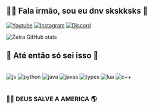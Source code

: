 ## 👋🏼 Fala irmão, sou eu dnv skskksks 🤠

[![Youtube](https://img.shields.io/badge/YouTube-FF0000?style=for-the-badge&logo=youtube&logoColor=white)](https://www.youtube.com/channel/UCyJhVjtFHyzDmb8-5J_rbjw)
[![Instagram](https://img.shields.io/badge/Instagram-E4405F?style=for-the-badge&logo=instagram&logoColor=white)](https://www.instagram.com/zetra_ofc/)
[![Discord](https://img.shields.io/badge/Discord-7289DA?style=for-the-badge&logo=discord&logoColor=white)](https://discord.gg/wAqD2AuPag)

![Zetra GitHub stats](https://github-readme-stats.vercel.app/api?username=Zetra-YX&show_icons=true&theme=dracula&locale=pt-br)

## 📌 Até então só sei isso 🐴

<div style="display: line_block"><br/>
<img align="center" alt="js" src="https://img.shields.io/badge/C%23-239120?style=for-the-badge&logo=c-sharp&logoColor=white" />
<img align="center" alt="python" src="https://img.shields.io/badge/C%23-239120?style=for-the-badge&logo=c-sharp&logoColor=white" />
<img align="center" alt="java" src="https://img.shields.io/badge/Java-ED8B00?style=for-the-badge&logo=java&logoColor=white" />
<img align="center" alt="javas" src="https://img.shields.io/badge/Java-ED8B00?style=for-the-badge&logo=java&logoColor=white" />
<img align="center" alt="types" src="https://img.shields.io/badge/TypeScript-007ACC?style=for-the-badge&logo=typescript&logoColor=white" />
<img align="center" alt="lua" src="https://img.shields.io/badge/Java-ED8B00?style=for-the-badge&logo=java&logoColor=white" />
<img align="center" alt="c++" src="https://img.shields.io/badge/C%2B%2B-00599C?style=for-the-badge&logo=c%2B%2B&logoColor=white" />
</div><br/>

### 🦸🏻 DEUS SALVE A AMERICA 🌎


